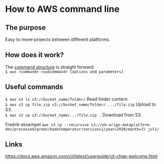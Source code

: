 # How to AWS command line

## The purpose
Easy to move projects between different platforms.

## How does it work?
The [command structure](https://docs.aws.amazon.com/cli/latest/userguide/cli-usage-commandstructure.html) is straight forward:  
`$ aws <command> <subcommand> [options and parameters]`  

## Useful commands
`$ aws s3 ls s3://bucket_name/folder/` Read folder content.  
`$ aws s3 cp file.zip s3://bucket_name/folder/..../file.zip` Upload to S3.  
`$ aws s3 cp s3://bucket_name/.../file.zip .` Download from S3.  

Fredrik eksempel
`aws s3 cp --recursive s3://ok-origo-dataplatform-dev/processed/green/badetemperatur/version=1/year=2020/month=7/ juli/`

## Links
https://docs.aws.amazon.com/cli/latest/userguide/cli-chap-welcome.html
